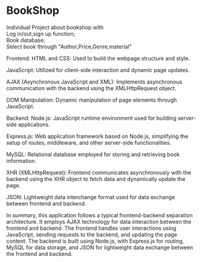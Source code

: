# BookShop

Individual Project about bookshop with <br>
Log in/out,sign up function;<br>
Book database;<br>
Select book through "Author,Price,Genre,material"

Frontend:
HTML and CSS: Used to build the webpage structure and style.

JavaScript: Utilized for client-side interaction and dynamic page updates.

AJAX (Asynchronous JavaScript and XML): Implements asynchronous communication with the backend using the XMLHttpRequest object.

DOM Manipulation: Dynamic manipulation of page elements through JavaScript.

Backend:
Node.js: JavaScript runtime environment used for building server-side applications.

Express.js: Web application framework based on Node.js, simplifying the setup of routes, middleware, and other server-side functionalities.

MySQL: Relational database employed for storing and retrieving book information.

XHR (XMLHttpRequest): Frontend communicates asynchronously with the backend using the XHR object to fetch data and dynamically update the page.

JSON: Lightweight data interchange format used for data exchange between frontend and backend.

In summary, this application follows a typical frontend-backend separation architecture. It employs AJAX technology for data interaction between the frontend and backend. The frontend handles user interactions using JavaScript, sending requests to the backend, and updating the page content. The backend is built using Node.js, with Express.js for routing, MySQL for data storage, and JSON for lightweight data exchange between the frontend and backend.
